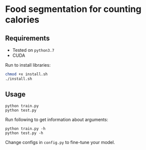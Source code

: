 # Food segmentation for counting calories
## Requirements
- Tested on `python3.7`  
- CUDA  

Run to install libraries:   
```bash
chmod +x install.sh  
./install.sh
```  
## Usage  
```
python train.py  
python test.py
```
Run following to get information about arguments:  
```
python train.py -h
python test.py -h
```  
Change configs in `config.py` to fine-tune your model.  
